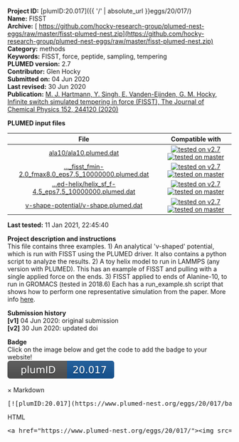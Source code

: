 **Project ID:** [plumID:20.017]({{ '/' | absolute_url }}eggs/20/017/)  
**Name:**  FISST  
**Archive:** [ https://github.com/hocky-research-group/plumed-nest-eggs/raw/master/fisst-plumed-nest.zip](https://github.com/hocky-research-group/plumed-nest-eggs/raw/master/fisst-plumed-nest.zip)  
**Category:**  methods  
**Keywords:**  FISST, force, peptide, sampling, tempering  
**PLUMED version:**  2.7  
**Contributor:**  Glen Hocky  
**Submitted on:** 04 Jun 2020  
**Last revised:** 30 Jun 2020  
**Publication:** [M. J. Hartmann, Y. Singh, E. Vanden-Eijnden, G. M. Hocky, Infinite switch simulated tempering in force (FISST), The Journal of Chemical Physics 152, 244120 (2020)](http://dx.doi.org/10.1063/5.0009280)  
  
**PLUMED input files**  
  
| File     | Compatible with |  
|:--------:|:--------:|  
| [ala10/ala10.plumed.dat](./data/ala10/ala10.plumed.dat.md) |  [![tested on v2.7](https://img.shields.io/badge/v2.7-passing-green.svg)](data/ala10/ala10.plumed.dat.plumed.stderr) [![tested on master](https://img.shields.io/badge/master-passing-green.svg)](data/ala10/ala10.plumed.dat.plumed_master.stderr) |  
| [..._fisst_fmin-2.0_fmax8.0_eps7.5_10000000.plumed.dat](./data/beaded-helix/helix_fisst_fmin-2.0_fmax8.0_eps7.5_10000000.plumed.dat.md) |  [![tested on v2.7](https://img.shields.io/badge/v2.7-passing-green.svg)](data/beaded-helix/helix_fisst_fmin-2.0_fmax8.0_eps7.5_10000000.plumed.dat.plumed.stderr) [![tested on master](https://img.shields.io/badge/master-passing-green.svg)](data/beaded-helix/helix_fisst_fmin-2.0_fmax8.0_eps7.5_10000000.plumed.dat.plumed_master.stderr) |  
| [...ed-helix/helix_sf_f-4.5_eps7.5_10000000.plumed.dat](./data/beaded-helix/helix_sf_f-4.5_eps7.5_10000000.plumed.dat.md) |  [![tested on v2.7](https://img.shields.io/badge/v2.7-passing-green.svg)](data/beaded-helix/helix_sf_f-4.5_eps7.5_10000000.plumed.dat.plumed.stderr) [![tested on master](https://img.shields.io/badge/master-passing-green.svg)](data/beaded-helix/helix_sf_f-4.5_eps7.5_10000000.plumed.dat.plumed_master.stderr) |  
| [v-shape-potential/v-shape.plumed.dat](./data/v-shape-potential/v-shape.plumed.dat.md) |  [![tested on v2.7](https://img.shields.io/badge/v2.7-passing-green.svg)](data/v-shape-potential/v-shape.plumed.dat.plumed.stderr) [![tested on master](https://img.shields.io/badge/master-passing-green.svg)](data/v-shape-potential/v-shape.plumed.dat.plumed_master.stderr) |  
  
**Last tested:**  11 Jan 2021, 22:45:40
  
**Project description and instructions**  
This file contains three examples. 1) An analytical 'v-shaped' potential, which is run with FISST using the PLUMED driver. It also contains a python script to analyze the results. 2) A toy helix model to run in LAMMPS (any version with PLUMED). This has an example of FISST and pulling with a single applied force on the ends. 3) FISST applied to ends of Alanine-10, to run in GROMACS (tested in 2018.6)  Each has a run_example.sh script that shows how to perform one representative simulation from the paper. More info [here](https://arxiv.org/abs/1910.14064).

  
**Submission history**  
**[v1]** 04 Jun 2020: original submission  
**[v2]** 30 Jun 2020: updated doi  
  
**Badge**  
Click on the image below and get the code to add the badge to your website!  
<img src="./badge.svg" alt="plumeDnest:20.017" id="myBtn" class="badge">
<div id="myModal" class="modal">
  <div class="modal-content">
    <span class="close">&times;</span>
    Markdown<pre>[![plumID:20.017](https://www.plumed-nest.org/eggs/20/017/badge.svg)](https://www.plumed-nest.org/eggs/20/017/)</pre>
    HTML<pre>&lt;a href="https://www.plumed-nest.org/eggs/20/017/"&gt;&lt;img src="https://www.plumed-nest.org/eggs/20/017/badge.svg" alt="plumID:20.017"&gt;&lt;/a&gt;</pre>
  </div>
</div>
